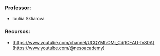 ### Professor:

- Iouliia Skliarova

### Recursos:

- [https://www.youtube.com/channel/UCQYMhOMi_Cdj1CEAU-fv80A](https://www.youtube.com/@nesoacademy)
